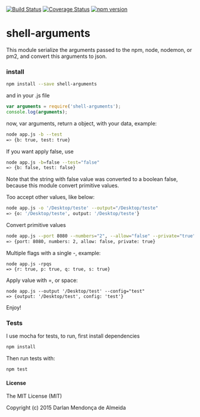 [![Build Status](https://travis-ci.org/darlanmendonca/shell-arguments.svg)](https://travis-ci.org/thebergamo/parsick) 
[![Coverage Status](https://coveralls.io/repos/darlanmendonca/shell-arguments/badge.svg?branch=master&service=github)](https://coveralls.io/github/darlanmendonca/shell-arguments?branch=master)
[![npm version](https://badge.fury.io/js/shell-arguments.svg)](https://badge.fury.io/js/shell-arguments)

# shell-arguments

This module serialize the arguments passed to the npm, node, nodemon, or pm2, and convert this arguments to json.

### install
```sh
npm install --save shell-arguments
```

and in your .js file

```js
var arguments = require('shell-arguments');
console.log(arguments);
```

now, var arguments, return a object, with your data, example:

```sh
node app.js -b --test
=> {b: true, test: true}
```

If you want apply false, use
```sh
node app.js -b=false --test="false"
=> {b: false, test: false}
```
Note that the string with false value was converted to a boolean false, because this module convert primitive values.


Too accept other values, like below:
```sh
node app.js -o '/Desktop/teste' --output="/Desktop/teste"
=> {o: '/Desktop/teste', output: '/Desktop/teste'}
```

Convert primitive values
```sh
node app.js --port 8080 --numbers="2", --allow="false" --private="true"
=> {port: 8080, numbers: 2, allow: false, private: true}
```

Multiple flags with a single -, example:
```shell
node app.js -rpqs
=> {r: true, p: true, q: true, s: true}
```

Apply value with =, or space:
```shell
node app.js --output '/Desktop/test' --config="test"
=> {output: '/Desktop/test', config: 'test'}
```

Enjoy!


### Tests
I use mocha for tests, to run, first install dependencies

```sh
npm install
```

Then run tests with:

```sh
npm test
```


#### License

The MIT License (MIT)

Copyright (c) 2015 Darlan Mendonça de Almeida


